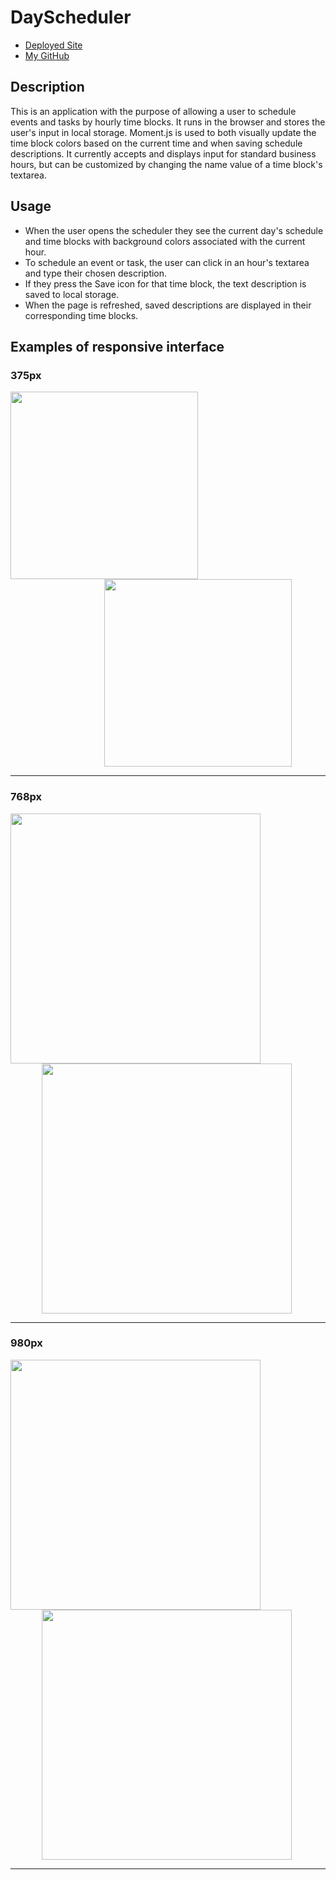 # DayScheduler
* [Deployed Site](https://segh.github.io/DayScheduler)
* [My GitHub](https://github.com/SEGH)

## Description
This is an application with the purpose of allowing a user to schedule events and tasks by hourly time blocks. It runs in the browser and stores the user's input in local storage. Moment.js is used to both visually update the time block colors based on the current time and when saving schedule descriptions. It currently accepts and displays input for standard business hours, but can be customized by changing the name value of a time block's textarea.

## Usage
* When the user opens the scheduler they see the current day's schedule and time blocks with background colors associated with the current hour.
* To schedule an event or task, the user can click in an hour's textarea and type their chosen description.
* If they press the Save icon for that time block, the text description is saved to local storage.
* When the page is refreshed, saved descriptions are displayed in their corresponding time blocks.

## Examples of responsive interface

### 375px

<img src="images/375.png" style="margin-right: 150" width="300" ><img src="images/375events.png" style="margin-left: 150" width="300" >

------

### 768px

<img src="images/768.png" style="margin-right: 50" width="400" ><img src="images/768events.png" style="margin-left: 50" width="400" >

------

### 980px

<img src="images/980.png" style="margin-right: 50" width="400" ><img src="images/980events.png" style="margin-left: 50" width="400" >

------